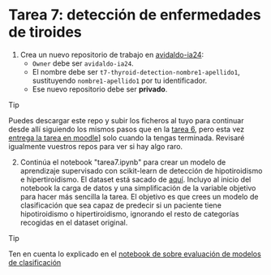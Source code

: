 # Tarea 7: detección de enfermedades de tiroides

1. Crea un nuevo repositorio de trabajo en [avidaldo-ia24](https://github.com/organizations/avidaldo-ia24/repositories/new):
    - `Owner` debe ser `avidaldo-ia24`.
    - El nombre debe ser `t7-thyroid-detection-nombre1-apellido1`, sustituyendo `nombre1-apellido1` por tu identificador.
    - Ese nuevo repositorio debe ser **privado**.

> [!TIP]
> Puedes descargar este repo y subir los ficheros al tuyo para continuar desde allí siguiendo los mismos pasos que en la [tarea 6](https://github.com/avidaldo-ia24/t6-life-expectancy), pero esta vez [entrega la tarea en moodle](https://fpadistancia.edu.xunta.gal/mod/assign/view.php?id=1216540)] solo cuando la tengas terminada. Revisaré igualmente vuestros repos para ver si hay algo raro.

2. Continúa el notebook "tarea7.ipynb" para crear un modelo de aprendizaje supervisado con scikit-learn de detección de hipotiroidismo e hipertiroidismo. El dataset está sacado de [aquí](https://www.kaggle.com/datasets/emmanuelfwerr/thyroid-disease-data/data). Incluyo al inicio del notebook la carga de datos y una simplificación de la variable objetivo para hacer más sencilla la tarea. El objetivo es que crees un modelo de clasificación que sea capaz de predecir si un paciente tiene hipotiroidismo o hipertiroidismo, ignorando el resto de categorías recogidas en el dataset original.

> [!TIP]
> Ten en cuenta lo explicado en el [notebook de sobre evaluación de modelos de clasificación](https://github.com/avidaldo/ia24/blob/main/sklearn/mnist_svm_eval.ipynb)
